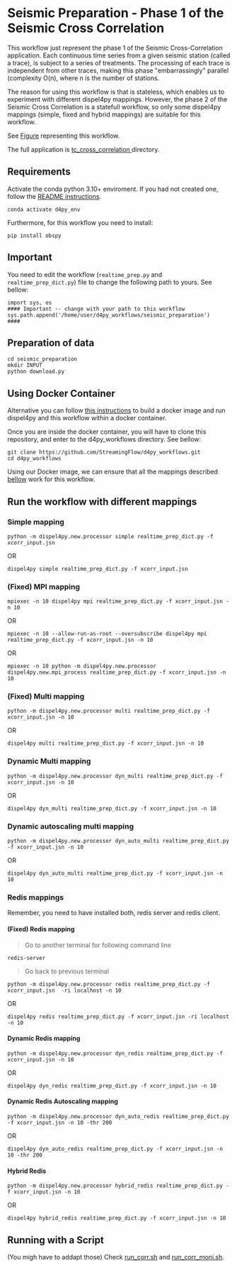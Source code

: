# Seismic Preparation - Phase 1 of the Seismic Cross Correlation 

This workflow just represent the phase 1 of the Seismic Cross-Correlation application. Each continuous time series from a given seismic station (called a trace), is subject to a series of treatments. The processing of each trace is independent from other traces, making this phase "embarrassingly" parallel (complexity O(n), where n is the number of stations. 

The reason for using this workflow is that is stateless, which enables us to experiment with different dispel4py mappings. However, the phase 2 of the Seismic Cross Correlation is a statefull workflow, so only some dispel4py mappings (simple, fixed and hybrid mappings) are suitable for this workflow. 


See [Figure](./phase_1.png) representing this workflow.

The full application is [tc_cross_correlation ](https://github.com/StreamingFlow/d4py_workflows/tree/main/tc_cross_correlation) directory.


## Requirements

Activate the conda python 3.10+ enviroment. If you had not created one, follow the [README instructions](https://github.com/StreamingFlow/d4py/tree/main).

```
conda activate d4py_env
```

Furthermore, for this workflow you need to install:

```
pip install obspy
```

## Important

You need to edit the workflow (`realtime_prep.py` and `realtime_prep_dict.py`) file to change the following path to yours. See bellow:

```
import sys, os
#### Important -- change with your path to this workflow
sys.path.append('/home/user/d4py_workflows/seismic_preparation')
####
```

## Preparation of data

```shell
cd seismic_preparation
mkdir INPUT
python download.py
```

## Using Docker Container

Alternative you can follow [this instructions](https://github.com/StreamingFlow/d4py/tree/main#docker) to build a docker image and run dispel4py and this workflow within a docker container.

Once you are inside the docker container, you will have to clone this repository, and enter to the d4py_workflows directory. See bellow:
```
git clone https://github.com/StreamingFlow/d4py_workflows.git
cd d4py_workflows
```
Using our Docker  image, we can ensure that all the mappings described [bellow](https://github.com/StreamingFlow/d4py_workflows/tree/main/article_sentiment_analysis#run-the-workflow-with-different-mappings) work for this workflow.

## Run the workflow with different mappings

### Simple mapping

```shell
python -m dispel4py.new.processor simple realtime_prep_dict.py -f xcorr_input.jsn 
```
OR

```shell
dispel4py simple realtime_prep_dict.py -f xcorr_input.jsn 
```

### (Fixed) MPI mapping

```shell
mpiexec -n 10 dispel4py mpi realtime_prep_dict.py -f xcorr_input.jsn -n 10
```
OR

```shell
mpiexec -n 10 --allow-run-as-root --oversubscribe dispel4py mpi realtime_prep_dict.py -f xcorr_input.jsn -n 10
```

OR

```shell
mpiexec -n 10 python -m dispel4py.new.processor dispel4py.new.mpi_process realtime_prep_dict.py -f xcorr_input.jsn -n 10
```

### (Fixed) Multi mapping

```shell
python -m dispel4py.new.processor multi realtime_prep_dict.py -f xcorr_input.jsn -n 10
```
OR

```shell
dispel4py multi realtime_prep_dict.py -f xcorr_input.jsn -n 10
```

### Dynamic Multi mapping
```shell
python -m dispel4py.new.processor dyn_multi realtime_prep_dict.py -f xcorr_input.jsn -n 10
```
OR

```shell
dispel4py dyn_multi realtime_prep_dict.py -f xcorr_input.jsn -n 10 
```


### Dynamic autoscaling multi mapping
```shell
python -m dispel4py.new.processor dyn_auto_multi realtime_prep_dict.py -f xcorr_input.jsn -n 10
```
OR

```shell
dispel4py dyn_auto_multi realtime_prep_dict.py -f xcorr_input.jsn -n 10 
```

### Redis mappings

Remember, you need to have installed both, redis server and redis client.

#### (Fixed) Redis mapping

> Go to another terminal for following command line

```shell
redis-server
```

> Go back to previous terminal

```shell
python -m dispel4py.new.processor redis realtime_prep_dict.py -f xcorr_input.jsn  -ri localhost -n 10
```
OR

```shell
dispel4py redis realtime_prep_dict.py -f xcorr_input.jsn -ri localhost -n 10
```

#### Dynamic Redis mapping

```shell
python -m dispel4py.new.processor dyn_redis realtime_prep_dict.py -f xcorr_input.jsn -n 10
```
OR
```shell
dispel4py dyn_redis realtime_prep_dict.py -f xcorr_input.jsn -n 10
```

#### Dynamic Redis Autoscaling mapping

```shell
python -m dispel4py.new.processor dyn_auto_redis realtime_prep_dict.py -f xcorr_input.jsn -n 10 -thr 200
```

OR
```shell
dispel4py dyn_auto_redis realtime_prep_dict.py -f xcorr_input.jsn -n 10 -thr 200
```

#### Hybrid Redis

```shell
python -m dispel4py.new.processor hybrid_redis realtime_prep_dict.py -f xcorr_input.jsn -n 10
```

OR
```
dispel4py hybrid_redis realtime_prep_dict.py -f xcorr_input.jsn -n 10
```

## Running with a Script

(You migh have to addapt those)
Check [run_corr.sh](./run_corr.sh) and [run_corr_moni.sh](./run_corr_moni.sh).

